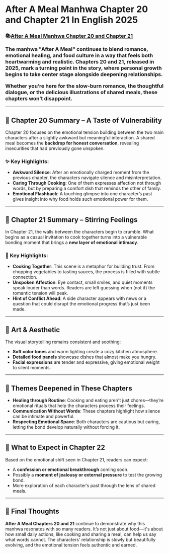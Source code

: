 # After A Meal Manhwa Chapter 20 and Chapter 21 In English 2025
<h3> 📚<a href="https://video2leaks.com/awe" rel="nofollow">After A Meal Manhwa Chapter 20 and Chapter 21</a>


The manhwa **"After A Meal"** continues to blend romance, emotional healing, and food culture in a way that feels both heartwarming and realistic. Chapters 20 and 21, released in 2025, mark a **turning point in the story**, where personal growth begins to take center stage alongside deepening relationships.

Whether you’re here for the slow-burn romance, the thoughtful dialogue, or the delicious illustrations of shared meals, these chapters won’t disappoint.

---

## 📖 Chapter 20 Summary – A Taste of Vulnerability

Chapter 20 focuses on the emotional tension building between the two main characters after a slightly awkward but meaningful interaction. A shared meal becomes the **backdrop for honest conversation**, revealing insecurities that had previously gone unspoken.

### ✨ Key Highlights:

* **Awkward Silence**: After an emotionally charged moment from the previous chapter, the characters navigate silence and misinterpretation.
* **Caring Through Cooking**: One of them expresses affection not through words, but by preparing a comfort dish that reminds the other of family.
* **Emotional Flashback**: A touching glimpse into one character’s past gives insight into why food holds such emotional power for them.

---

## 📖 Chapter 21 Summary – Stirring Feelings

In Chapter 21, the walls between the characters begin to crumble. What begins as a casual invitation to cook together turns into a vulnerable bonding moment that brings a **new layer of emotional intimacy**.

### 🌟 Key Highlights:

* **Cooking Together**: This scene is a metaphor for building trust. From chopping vegetables to tasting sauces, the process is filled with subtle connection.
* **Unspoken Affection**: Eye contact, small smiles, and quiet moments speak louder than words. Readers are left guessing when (not if) the romantic tension will peak.
* **Hint of Conflict Ahead**: A side character appears with news or a question that could disrupt the emotional progress that’s just been made.

---

## 🎨 Art & Aesthetic

The visual storytelling remains consistent and soothing:

* **Soft color tones** and warm lighting create a cozy kitchen atmosphere.
* **Detailed food panels** showcase dishes that almost make you hungry.
* **Facial expressions** are tender and expressive, giving emotional weight to silent moments.

---

## 💬 Themes Deepened in These Chapters

* **Healing through Routine**: Cooking and eating aren't just chores—they’re emotional rituals that help the characters process their feelings.
* **Communication Without Words**: These chapters highlight how silence can be intimate and powerful.
* **Respecting Emotional Space**: Both characters are cautious but caring, letting the bond develop naturally without forcing it.

---

## 🔮 What to Expect in Chapter 22

Based on the emotional shift seen in Chapter 21, readers can expect:

* A **confession or emotional breakthrough** coming soon.
* Possibly a **moment of jealousy or external pressure** to test the growing bond.
* More exploration of each character’s past through the lens of shared meals.

---

## 📝 Final Thoughts

**After A Meal Chapters 20 and 21** continue to demonstrate why this manhwa resonates with so many readers. It’s not just about food—it's about how small daily actions, like cooking and sharing a meal, can help us say what words cannot. The characters' relationship is slowly but beautifully evolving, and the emotional tension feels authentic and earned.
